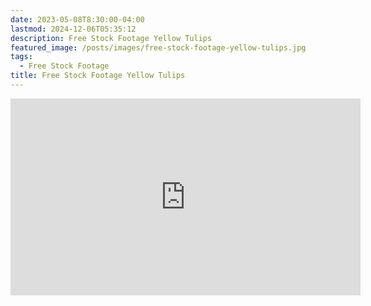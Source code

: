 ```yaml
---
date: 2023-05-08T8:30:00-04:00
lastmod: 2024-12-06T05:35:12
description: Free Stock Footage Yellow Tulips
featured_image: /posts/images/free-stock-footage-yellow-tulips.jpg
tags:
  - Free Stock Footage
title: Free Stock Footage Yellow Tulips
---
```


<div class="iframe-16-9-container">
<iframe class="youTubeIframe" width="560" height="315" src="https://www.youtube.com/embed/B0EYHFSCkNU?rel=0" title="YouTube video player" frameborder="0" allow="accelerometer; autoplay; clipboard-write; encrypted-media; gyroscope; picture-in-picture; web-share" allowfullscreen></iframe>
</div>

